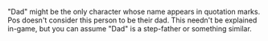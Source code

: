 "Dad" might be the only character whose name appears in quotation marks. Pos doesn't consider this person to be their dad. This needn't be explained in-game, but you can assume "Dad" is a step-father or something similar.